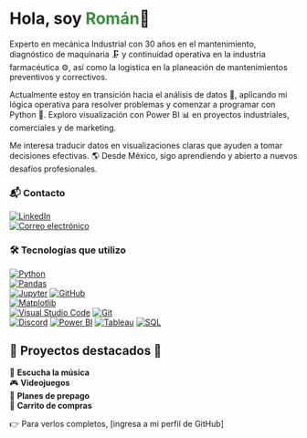 # Hola, soy <span style="color: #388E3C;">Román</span>🔧 
Experto en mecánica Industrial con 30 años  en el  mantenimiento, diagnóstico de maquinaria 🗜️ y continuidad operativa en la industria farmacéutica ⚙️, así como la logistica en la planeación de mantenimientos preventivos y correctivos.

Actualmente estoy en transición hacia el análisis de datos 🧠, aplicando mi lógica operativa para resolver problemas y comenzar a programar con Python 🐍. Exploro visualización con Power BI 📊 en proyectos industriales, comerciales y de marketing.

Me interesa traducir datos en visualizaciones claras que ayuden a tomar decisiones efectivas. 🌎 Desde México, sigo aprendiendo y abierto a nuevos desafíos profesionales.

### 📬 Contacto
[![LinkedIn](https://img.shields.io/badge/LinkedIn-0A66C2?style=for-the-badge&logo=linkedin&logoColor=white)](www.linkedin.com/in/roman-garay-pérez-202b09139)  
[![Correo electrónico](https://img.shields.io/badge/Correo%20electr%C3%B3nico-D14836?style=for-the-badge&logo=gmail&logoColor=white)](mailto:tu-garay2772gmail.com)

### 🛠️ Tecnologías que utilizo  

[![Python](https://img.shields.io/badge/Python-3776AB?style=for-the-badge&logo=python&logoColor=white)](https://www.python.org/)  
[![Pandas](https://img.shields.io/badge/Pandas-150458?style=for-the-badge&logo=pandas&logoColor=white)](https://pandas.pydata.org/)  
[![Jupyter](https://img.shields.io/badge/Jupyter-F37626?style=for-the-badge&logo=jupyter&logoColor=white)](https://jupyter.org/)
[![GitHub](https://img.shields.io/badge/GitHub-181717?style=for-the-badge&logo=github&logoColor=white)](https://github.com/)  
[![Matplotlib](https://img.shields.io/badge/Matplotlib-11557C?style=for-the-badge&logo=plotly&logoColor=white)](https://matplotlib.org/)  
[![Visual Studio Code](https://img.shields.io/badge/VS_Code-007ACC?style=for-the-badge&logo=visual-studio-code&logoColor=white)](https://code.visualstudio.com/)
[![Git](https://img.shields.io/badge/Git-F05032?style=for-the-badge&logo=git&logoColor=white)](https://git-scm.com/)  
[![Discord](https://img.shields.io/badge/Discord-5865F2?style=for-the-badge&logo=discord&logoColor=white)](https://discord.com/)
[![Power BI](https://img.shields.io/badge/Power%20BI-F2C811?style=for-the-badge&logo=powerbi&logoColor=black)](https://powerbi.microsoft.com/)
[![Tableau](https://img.shields.io/badge/Tableau-E97627?style=for-the-badge&logo=tableau&logoColor=white)](https://www.tableau.com/)
[![SQL](https://img.shields.io/badge/SQL-4479A1?style=for-the-badge&logo=postgresql&logoColor=white)](https://www.postgresql.org/)

## 🚀 Proyectos destacados 🚀

🎵 **Escucha la música**  
🎮 **Videojuegos**  
📱 **Planes de prepago**  
🛒 **Carrito de compras**

👉 Para verlos completos, [ingresa a mi perfil de GitHub]





